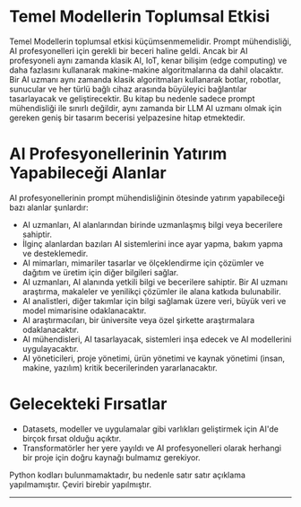 # Temel Modellerin Toplumsal Etkisi

Temel Modellerin toplumsal etkisi küçümsenmemelidir. Prompt mühendisliği, AI profesyonelleri için gerekli bir beceri haline geldi. Ancak bir AI profesyoneli aynı zamanda klasik AI, IoT, kenar bilişim (edge computing) ve daha fazlasını kullanarak makine-makine algoritmalarına da dahil olacaktır. Bir AI uzmanı aynı zamanda klasik algoritmaları kullanarak botlar, robotlar, sunucular ve her türlü bağlı cihaz arasında büyüleyici bağlantılar tasarlayacak ve geliştirecektir. Bu kitap bu nedenle sadece prompt mühendisliği ile sınırlı değildir, aynı zamanda bir LLM AI uzmanı olmak için gereken geniş bir tasarım becerisi yelpazesine hitap etmektedir.

# AI Profesyonellerinin Yatırım Yapabileceği Alanlar

AI profesyonellerinin prompt mühendisliğinin ötesinde yatırım yapabileceği bazı alanlar şunlardır:
- AI uzmanları, AI alanlarından birinde uzmanlaşmış bilgi veya becerilere sahiptir. 
- İlginç alanlardan bazıları AI sistemlerini ince ayar yapma, bakım yapma ve desteklemedir.
- AI mimarları, mimariler tasarlar ve ölçeklendirme için çözümler ve dağıtım ve üretim için diğer bilgileri sağlar.
- AI uzmanları, AI alanında yetkili bilgi ve becerilere sahiptir. Bir AI uzmanı araştırma, makaleler ve yenilikçi çözümler ile alana katkıda bulunabilir.
- AI analistleri, diğer takımlar için bilgi sağlamak üzere veri, büyük veri ve model mimarisine odaklanacaktır.
- AI araştırmacıları, bir üniversite veya özel şirkette araştırmalara odaklanacaktır.
- AI mühendisleri, AI tasarlayacak, sistemleri inşa edecek ve AI modellerini uygulayacaktır.
- AI yöneticileri, proje yönetimi, ürün yönetimi ve kaynak yönetimi (insan, makine, yazılım) kritik becerilerinden yararlanacaktır.

# Gelecekteki Fırsatlar

- Datasets, modeller ve uygulamalar gibi varlıkları geliştirmek için AI'de birçok fırsat olduğu açıktır. 
- Transformatörler her yere yayıldı ve AI profesyonelleri olarak herhangi bir proje için doğru kaynağı bulmamız gerekiyor.

Python kodları bulunmamaktadır, bu nedenle satır satır açıklama yapılmamıştır. Çeviri birebir yapılmıştır.

---

